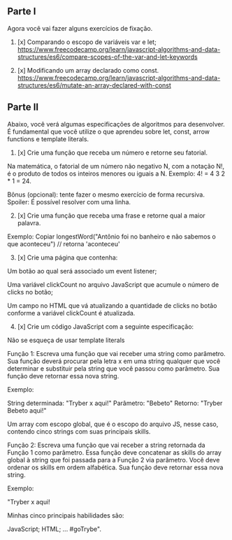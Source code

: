 ## Parte I
Agora você vai fazer alguns exercícios de fixação.

1. [x] Comparando o escopo de variáveis var e let;
https://www.freecodecamp.org/learn/javascript-algorithms-and-data-structures/es6/compare-scopes-of-the-var-and-let-keywords

2. [x] Modificando um array declarado como const.
https://www.freecodecamp.org/learn/javascript-algorithms-and-data-structures/es6/mutate-an-array-declared-with-const


## Parte II
Abaixo, você verá algumas especificações de algoritmos para desenvolver. É fundamental que você utilize o que aprendeu sobre let, const, arrow functions e template literals.

1. [x] Crie uma função que receba um número e retorne seu fatorial.

Na matemática, o fatorial de um número não negativo N, com a notação N!, é o produto de todos os inteiros menores ou iguais a N. Exemplo: 4! = 4 3 2 * 1 = 24.

Bônus (opcional): tente fazer o mesmo exercício de forma recursiva. Spoiler: É possível resolver com uma linha.

2. [x] Crie uma função que receba uma frase e retorne qual a maior palavra.

Exemplo:
Copiar
      longestWord("Antônio foi no banheiro e não sabemos o que aconteceu") // retorna 'aconteceu'

3. [x] Crie uma página que contenha:

Um botão ao qual será associado um event listener;

Uma variável clickCount no arquivo JavaScript que acumule o número de clicks no botão;

Um campo no HTML que vá atualizando a quantidade de clicks no botão conforme a variável clickCount é atualizada.

4. [x] Crie um código JavaScript com a seguinte especificação:

Não se esqueça de usar template literals

Função 1: Escreva uma função que vai receber uma string como parâmetro. Sua função deverá procurar pela letra x em uma string qualquer que você determinar e substituir pela string que você passou como parâmetro. Sua função deve retornar essa nova string.

Exemplo:

String determinada: "Tryber x aqui!"
Parâmetro: "Bebeto"
Retorno: "Tryber Bebeto aqui!"

Um array com escopo global, que é o escopo do arquivo JS, nesse caso, contendo cinco strings com suas principais skills.

Função 2: Escreva uma função que vai receber a string retornada da Função 1 como parâmetro. Essa função deve concatenar as skills do array global à string que foi passada para a Função 2 via parâmetro. Você deve ordenar os skills em ordem alfabética. Sua função deve retornar essa nova string.

Exemplo:

"Tryber x aqui!

Minhas cinco principais habilidades são:

JavaScript;
HTML; ...
#goTrybe".